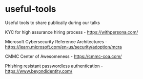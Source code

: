# useful-tools
Useful tools to share publically during our talks

KYC for high assurance hiring process - https://withpersona.com/

Microsoft Cybersecurity Reference Architectures - https://learn.microsoft.com/en-us/security/adoption/mcra

CMMC Center of Awesomeness - https://cmmc-coa.com/

Phishing resistant passwordless authentication - https://www.beyondidentity.com/


